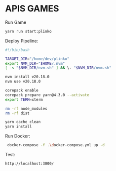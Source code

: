 # APIS GAMES

Run Game

```bash
yarn run start:plinko
```
Deploy Pipeline:

```bash
#!/bin/bash

TARGET_DIR="/home/dev/plinko"
export NVM_DIR="$HOME/.nvm"
[ -s "$NVM_DIR/nvm.sh" ] && \. "$NVM_DIR/nvm.sh"

nvm install v20.18.0
nvm use v20.18.0

corepack enable
corepack prepare yarn@4.3.0 --activate
export TERM=xterm

rm -rf node_modules
rm -rf dist

yarn cache clean
yarn install
```

Run Docker:

```bash
 docker-compose -f .\docker-compose.yml up -d
```
Test:

```bash
http://localhost:3000/
```
